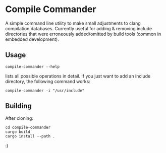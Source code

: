 # Compile Commander

A simple command line utility to make small adjustments to clang compilation databases. Currently useful for adding & removing include directories that were erroneously added/omitted by build tools (common in embedded development).

## Usage

```
compile-commander --help
```

lists all possible operations in detail. If you just want to add an include directory, the following command works:

```
compile-commander -i "/usr/include"
```


## Building

After cloning:

```
cd compile-commander
cargo build
cargo install --path .
```
:)
